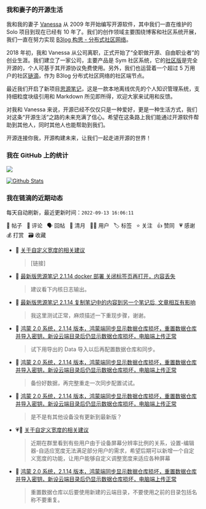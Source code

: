 ### 我和妻子的开源生活

我和我的妻子 [Vanessa](https://github.com/Vanessa219) 从 2009 年开始编写开源软件，其中我们一直在维护的 Solo 项目到现在已经有 10 年了。我们的创作领域主要围绕博客和社区系统开展，我们一直在努力实现 [B3log 构思 - 分布式社区网络](https://ld246.com/article/1546941897596)。

2018 年初，我和 Vanessa 从公司离职，正式开始了“全职做开源、自由职业者”的创业生涯。我们建立了一家公司，主要产品是 Sym 社区系统，它的[社区版](https://github.com/88250/symphony)是完全开源的，个人可基于其开源协议免费使用。另外，我们也运营着一个超过 5 万用户的社区[链滴](https://ld246.com)，作为 B3log 分布式社区网络的社区端节点。

最近我们开启了新项目[思源笔记](https://github.com/siyuan-note/siyuan)，这是一款本地离线优先的个人知识管理系统，支持细粒度块级引用和 Markdown 所见即所得，欢迎大家来试用和反馈。

对我和 Vanessa 来说，开源已经不仅仅只是一种爱好，更是一种生活方式，我们对这条“开源生活”之路的未来充满了信心。希望在这条路上我们能通过开源软件帮助到其他人，同时其他人也能帮助到我们。

开源连接你我，开源构建未来，让我们一起走进开源的世界！

### 我在 GitHub 上的统计

<a title="Hits" target="_blank" href="https://github.com/88250/88250"><img src="https://hits.b3log.org/88250/88250.svg"></a>

[![Github Stats](https://github-readme-stats.vercel.app/api?username=88250&theme=tokyonight&show_icons=true)](https://github.com/88250)

<!--events start -->

### 我在链滴的近期动态

每天自动刷新，最近更新时间：`2022-09-13 16:06:11`

📝 帖子 &nbsp; 💬 评论 &nbsp; 🗣 回帖 &nbsp; 🌙 清月 &nbsp; 👨‍💻 用户 &nbsp; 🏷️ 标签 &nbsp; ⭐️ 关注 &nbsp; 👍 赞同 &nbsp; 💗 感谢 &nbsp; 💰 打赏 &nbsp; 🗃 收藏

* 💬 [关于自定义宽度的相关建议](https://ld246.com/article/1663031860616/comment/1663037249289#comments)

  > [链接]
* 💬 [最新版思源笔记 2.1.14 docker 部署 关闭标签页再打开，内容丢失](https://ld246.com/article/1663033469616/comment/1663035866201#comments)

  > 建议看下内核日志输出。
* 💬 [最新版思源笔记 2.1.14 复制笔记中的内容到另一个笔记后, 文章相互有影响](https://ld246.com/article/1663033022786/comment/1663035800876#comments)

  > 我这里测试正常，麻烦描述一下重现步骤，谢谢。
* 💬 [鸿蒙 2.0 系统，2.1.14 版本，鸿蒙端同步显示数据仓库损坏，重置数据仓库并导入密钥，新设云端目录后仍显示数据仓库损坏，电脑端上传正常](https://ld246.com/article/1663031145632/comment/1663034704649#comments)

  > 试下用导出的 Data 导入以后再配置数据仓库和同步。
* 💬 [鸿蒙 2.0 系统，2.1.14 版本，鸿蒙端同步显示数据仓库损坏，重置数据仓库并导入密钥，新设云端目录后仍显示数据仓库损坏，电脑端上传正常](https://ld246.com/article/1663031145632/comment/1663033455596#comments)

  > 备份好数据，再完整重走一次同步配置试试。
* 💬 [鸿蒙 2.0 系统，2.1.14 版本，鸿蒙端同步显示数据仓库损坏，重置数据仓库并导入密钥，新设云端目录后仍显示数据仓库损坏，电脑端上传正常](https://ld246.com/article/1663031145632/comment/1663032471885#comments)

  > 是不是有其他设备没有更新到最新版？
* 💗📝 [关于自定义宽度的相关建议](https://ld246.com/article/1663031860616)

  > 近期在群里看到有些用户由于设备屏幕分辨率比例的关系，设置-编辑器-自适应宽度无法满足部分用户的需求，希望后期可以新增一个自定义宽度的功能，让用户能够自定义调整宽度来适应各种屏幕
* 💬 [鸿蒙 2.0 系统，2.1.14 版本，鸿蒙端同步显示数据仓库损坏，重置数据仓库并导入密钥，新设云端目录后仍显示数据仓库损坏，电脑端上传正常](https://ld246.com/article/1663031145632/comment/1663031841570#comments)

  > 重置数据仓库以后要使用新建的云端目录，不要使用之前的目录包括名称不要重复。


<!--events end -->

